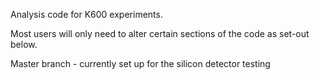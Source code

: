 Analysis code for K600 experiments.

Most users will only need to alter certain sections of the code as set-out below.

Master branch - currently set up for the silicon detector testing
